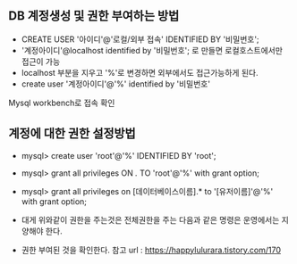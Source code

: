 ## DB 계정생성 및 권한 부여하는 방법
- CREATE USER '아이디'@'로컬/외부 접속' IDENTIFIED BY '비밀번호';
- '계정아이디'@localhost identified by '비밀번호'; 로 만들면 로컬호스트에서만 접근이 가능
- localhost 부분을 지우고 '%'로 변경하면 외부에서도 접근가능하게 된다.
- create user '계정아이디'@'%' identified by '비밀번호'


Mysql workbench로 접속 확인

## 계정에 대한 권한 설정방법
- mysql> create user 'root'@'%' IDENTIFIED BY 'root';
- mysql> grant all privileges ON *.* TO 'root'@'%' with grant option;
- mysql> grant all privileges on [데이터베이스이름].* to '[유저이름]'@'%' with grant option;

- 대게 위와같이 권한을 주는것은 전체권한을 주는 다음과 같은 명령은 운영에서는 지양해야 한다.
- 권한 부여된 것을 확인한다.
참고 url : https://happylulurara.tistory.com/170
